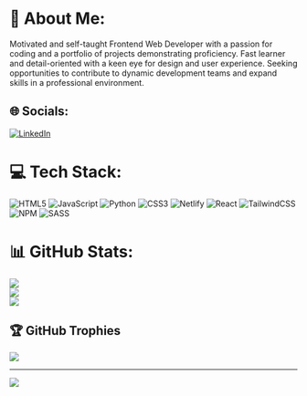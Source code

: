 # 💫 About Me:
Motivated and self-taught Frontend Web Developer with a passion for coding and a portfolio of projects demonstrating proficiency. Fast learner and detail-oriented with a keen eye for design and user experience. Seeking opportunities to contribute to dynamic development teams and expand skills in a professional environment.

## 🌐 Socials:
[![LinkedIn](https://img.shields.io/badge/LinkedIn-%230077B5.svg?logo=linkedin&logoColor=white)](https://www.linkedin.com/in/machoudi/) 

# 💻 Tech Stack:
![HTML5](https://img.shields.io/badge/html5-%23E34F26.svg?style=for-the-badge&logo=html5&logoColor=white) ![JavaScript](https://img.shields.io/badge/javascript-%23323330.svg?style=for-the-badge&logo=javascript&logoColor=%23F7DF1E) ![Python](https://img.shields.io/badge/python-3670A0?style=for-the-badge&logo=python&logoColor=ffdd54) ![CSS3](https://img.shields.io/badge/css3-%231572B6.svg?style=for-the-badge&logo=css3&logoColor=white) ![Netlify](https://img.shields.io/badge/netlify-%23000000.svg?style=for-the-badge&logo=netlify&logoColor=#00C7B7) ![React](https://img.shields.io/badge/react-%2320232a.svg?style=for-the-badge&logo=react&logoColor=%2361DAFB) ![TailwindCSS](https://img.shields.io/badge/tailwindcss-%2338B2AC.svg?style=for-the-badge&logo=tailwind-css&logoColor=white) ![NPM](https://img.shields.io/badge/NPM-%23000000.svg?style=for-the-badge&logo=npm&logoColor=white) ![SASS](https://img.shields.io/badge/SASS-hotpink.svg?style=for-the-badge&logo=SASS&logoColor=white)
# 📊 GitHub Stats:
![](https://github-readme-stats.vercel.app/api?username=machoudi2002&theme=dark&hide_border=false&include_all_commits=true&count_private=true)<br/>
![](https://github-readme-streak-stats.herokuapp.com/?user=machoudi2002&theme=dark&hide_border=false)<br/>
![](https://github-readme-stats.vercel.app/api/top-langs/?username=machoudi2002&theme=dark&hide_border=false&include_all_commits=true&count_private=true&layout=compact)

## 🏆 GitHub Trophies
![](https://github-profile-trophy.vercel.app/?username=machoudi2002&theme=tokyonight&no-frame=false&no-bg=false&margin-w=4)

---
[![](https://visitcount.itsvg.in/api?id=machoudi2002&icon=0&color=7)](https://visitcount.itsvg.in)

<!-- Proudly created with GPRM ( https://gprm.itsvg.in ) -->

